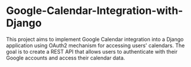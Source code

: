 # Google-Calendar-Integration-with-Django
This project aims to implement Google Calendar integration into a Django application using OAuth2 mechanism for accessing users' calendars. The goal is to create a REST API that allows users to authenticate with their Google accounts and access their calendar data.
